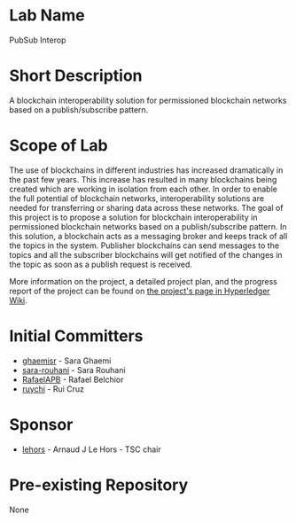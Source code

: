 # Lab Name
PubSub Interop

# Short Description
A blockchain interoperability solution for permissioned blockchain networks based on a publish/subscribe pattern.

# Scope of Lab
The use of blockchains in different industries has increased dramatically in the past few years. This increase has resulted in many blockchains being created which are working in isolation from each other. In order to enable the full potential of blockchain networks, interoperability solutions are needed for transferring or sharing data across these networks. The goal of this project is to propose a solution for blockchain interoperability in permissioned blockchain networks based on a publish/subscribe pattern. In this solution, a blockchain acts as a messaging broker and keeps track of all the topics in the system. Publisher blockchains can send messages to the topics and all the subscriber blockchains will get notified of the changes in the topic as soon as a publish request is received.

More information on the project, a detailed project plan, and the progress report of the project can be found on [the project's page in Hyperledger Wiki](https://wiki.hyperledger.org/display/INTERN/Towards+Blockchain+Interoperability+with+Hyperledger).

# Initial Committers
- [ghaemisr](https://github.com/ghaemisr) - Sara Ghaemi
- [sara-rouhani](https://github.com/sara-rouhani) - Sara Rouhani
- [RafaelAPB](https://github.com/RafaelAPB/) - Rafael Belchior
- [ruychi](https://github.com/ruychi) - Rui Cruz

# Sponsor
- [lehors](https://github.com/lehors) - Arnaud J Le Hors - TSC chair

# Pre-existing Repository
None
